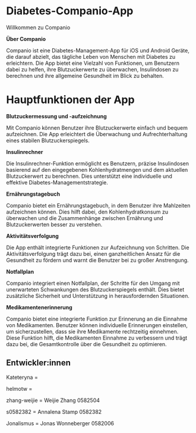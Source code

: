 # Diabetes-Companio-App

Willkommen zu Companio

**Über Companio**

Companio ist eine Diabetes-Management-App für iOS und Android Geräte, die darauf abzielt, das tägliche Leben von Menschen mit Diabetes zu erleichtern. Die App bietet eine Vielzahl von Funktionen, um Benutzern dabei zu helfen, ihre Blutzuckerwerte zu überwachen, Insulindosen zu berechnen und ihre allgemeine Gesundheit im Blick zu behalten.

# Hauptfunktionen der App

**Blutzuckermessung und -aufzeichnung**

Mit Companio können Benutzer ihre Blutzuckerwerte einfach und bequem aufzeichnen. Die App erleichtert die Überwachung und Aufrechterhaltung eines stabilen Blutzuckerspiegels.

**Insulinrechner**

Die Insulinrechner-Funktion ermöglicht es Benutzern, präzise Insulindosen basierend auf den eingegebenen Kohlenhydratmengen und dem aktuellen Blutzuckerwert zu berechnen. Dies unterstützt eine individuelle und effektive Diabetes-Managementstrategie.

**Ernährungstagebuch**

Companio bietet ein Ernährungstagebuch, in dem Benutzer ihre Mahlzeiten aufzeichnen können. Dies hilft dabei, den Kohlenhydratkonsum zu überwachen und die Zusammenhänge zwischen Ernährung und Blutzuckerwerten besser zu verstehen.

**Aktivitätsverfolgung**

Die App enthält integrierte Funktionen zur Aufzeichnung von Schritten. Die Aktivitätsverfolgung trägt dazu bei, einen ganzheitlichen Ansatz für die Gesundheit zu fördern und warnt die Benutzer bei zu großer Anstrengung.

**Notfallplan**

Companio integriert einen Notfallplan, der Schritte für den Umgang mit unerwarteten Schwankungen des Blutzuckerspiegels enthält. Dies bietet zusätzliche Sicherheit und Unterstützung in herausfordernden Situationen.

**Medikamentenerinnerung**

Companio bietet eine integrierte Funktion zur Erinnerung an die Einnahme von Medikamenten. Benutzer können individuelle Erinnerungen einstellen, um sicherzustellen, dass sie ihre Medikamente rechtzeitig einnehmen. Diese Funktion hilft, die Medikamenten Einnahme zu verbessern und trägt dazu bei, die Gesamtkontrolle über die Gesundheit zu optimieren.

## Entwickler:innen

Kateteryna = 

helmotw =

zhang-weijie = Weijie Zhang 0582504

s0582382 = Annalena Stamp 0582382

Jonalismus = Jonas Wonneberger 0582006



